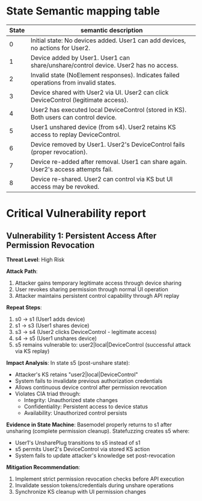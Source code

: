 

# State Semantic mapping table
State | semantic description
-----|---------
0 | Initial state: No devices added. User1 can add devices, no actions for User2.
1 | Device added by User1. User1 can share/unshare/control device. User2 has no access.
2 | Invalid state (NoElement responses). Indicates failed operations from invalid states.
3 | Device shared with User2 via UI. User2 can click DeviceControl (legitimate access).
4 | User2 has executed local DeviceControl (stored in KS). Both users can control device.
5 | User1 unshared device (from s4). User2 retains KS access to replay DeviceControl.
6 | Device removed by User1. User2's DeviceControl fails (proper revocation).
7 | Device re-added after removal. User1 can share again. User2's access attempts fail.
8 | Device re-shared. User2 can control via KS but UI access may be revoked.

# Critical Vulnerability report
## Vulnerability 1: Persistent Access After Permission Revocation
**Threat Level**: High Risk

**Attack Path**:
1. Attacker gains temporary legitimate access through device sharing
2. User revokes sharing permission through normal UI operation
3. Attacker maintains persistent control capability through API replay

**Repeat Steps**:
1. s0 → s1 (User1 adds device)
2. s1 → s3 (User1 shares device)
3. s3 → s4 (User2 clicks DeviceControl - legitimate access)
4. s4 → s5 (User1 unshares device)
5. s5 remains vulnerable to: user2|local|DeviceControl (successful attack via KS replay)

**Impact Analysis**:
In state s5 (post-unshare state):
- Attacker's KS retains "user2|local|DeviceControl"
- System fails to invalidate previous authorization credentials
- Allows continuous device control after permission revocation
- Violates CIA triad through:
  - Integrity: Unauthorized state changes
  - Confidentiality: Persistent access to device status
  - Availability: Unauthorized control persists

**Evidence in State Machine**:
Basemodel properly returns to s1 after unsharing (complete permission cleanup). Statefuzzing creates s5 where:
- User1's UnsharePlug transitions to s5 instead of s1
- s5 permits User2's DeviceControl via stored KS action
- System fails to update attacker's knowledge set post-revocation

**Mitigation Recommendation**:
1. Implement strict permission revocation checks before API execution
2. Invalidate session tokens/credentials during unshare operations
3. Synchronize KS cleanup with UI permission changes